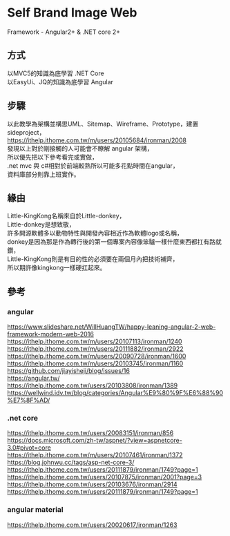 #  Self Brand Image Web
Framework - Angular2+ & .NET core 2+
## 方式
以MVC5的知識為底學習 .NET Core </br>
以EasyUi、JQ的知識為底學習 Angular </br>

## 步驟
以此教學為架構並構思UML、Sitemap、Wireframe、Prototype，建置sideproject，</br>
https://ithelp.ithome.com.tw/m/users/20105684/ironman/2008 </br>
發現以上對於剛接觸的人可能會不瞭解 angular 架構，</br>
所以優先把以下參考看完或實做，</br>
.net mvc 與 c#相對於前端較熟所以可能多花點時間在angular，</br>
資料庫部分則靠上班實作。</br>

## 緣由
Little-KingKong名稱來自於Little-donkey，</br>
Little-donkey是想致敬，</br>
許多開源軟體多以動物特性與開發內容相近作為軟體logo或名稱，</br>
donkey是因為那是作為轉行後的第一個專案內容像笨驢一樣什麼東西都扛有路就鑽，</br>
Little-KingKong則是有目的性的必須要在兩個月內把技術補齊，</br>
所以期許像kingkong一樣硬扛起來。</br>

## 參考
### angular
https://www.slideshare.net/WillHuangTW/happy-leaning-angular-2-web-framework-modern-web-2016</br>
https://ithelp.ithome.com.tw/m/users/20107113/ironman/1240</br>
https://ithelp.ithome.com.tw/m/users/20111882/ironman/2922</br>
https://ithelp.ithome.com.tw/m/users/20090728/ironman/1600</br>
https://ithelp.ithome.com.tw/m/users/20103745/ironman/1160</br>
https://github.com/jiayisheji/blog/issues/16</br>
https://angular.tw/</br>
https://ithelp.ithome.com.tw/users/20103808/ironman/1389</br>
https://wellwind.idv.tw/blog/categories/Angular%E9%80%9F%E6%88%90%E7%8F%AD/

### .net core
https://ithelp.ithome.com.tw/users/20083151/ironman/856</br>
https://docs.microsoft.com/zh-tw/aspnet/?view=aspnetcore-3.0#pivot=core</br>
https://ithelp.ithome.com.tw/m/users/20107461/ironman/1372</br>
https://blog.johnwu.cc/tags/asp-net-core-3/</br>
https://ithelp.ithome.com.tw/users/20111879/ironman/1749?page=1</br>
https://ithelp.ithome.com.tw/users/20107875/ironman/2001?page=3</br>
https://ithelp.ithome.com.tw/users/20103676/ironman/2914</br>
https://ithelp.ithome.com.tw/users/20111879/ironman/1749?page=1</br>

### angular material
https://ithelp.ithome.com.tw/users/20020617/ironman/1263
